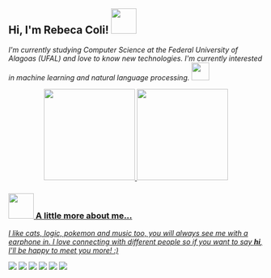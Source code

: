 
<h2> Hi, I'm Rebeca Coli! <img src="https://media.giphy.com/media/mGcNjsfWAjY5AEZNw6/giphy.gif" width="50"></h2>

<p><em>I'm currently studying Computer Science at the Federal University of Alagoas (UFAL) and love to know new technologies. I'm currently interested in machine learning and natural language processing. <img src="https://media.giphy.com/media/WUlplcMpOCEmTGBtBW/giphy.gif" width="35"> 
</em></p>



<div align="center">
  <a href="https://github.com/becacoli">
  <img height="180em" src="https://github-readme-stats.vercel.app/api?username=becacoli&show_icons=true&theme=dracula&include_all_commits=true&count_private=true"/>
  <img height="180em" src="https://github-readme-stats.vercel.app/api/top-langs/?username=becacoli&layout=compact&langs_count=7&theme=dracula"/>
</div>

### <img src="https://media.giphy.com/media/VgCDAzcKvsR6OM0uWg/giphy.gif" width="50"> A little more about me...  
<p><em>I like cats, logic, pokemon and music too, you will always see me with a earphone in. 
I love connecting with different people so if you want to say <b>hi</b>, I'll be happy to meet you more! :)</em></p>

<div> 
 <a href="https://steamcommunity.com/id/becacoli/" target="_blank"><img src="https://img.shields.io/badge/Steam-000000?style=for-the-badge&logo=steam&logoColor=white" target="_blank"></a> 
  <a href="https://open.spotify.com/user/227rzkupb6da2a5hpr4jeucrq?si=db75412b2bcf4d75" target="_blank"><img src="https://img.shields.io/badge/Spotify-1ED760?&style=for-the-badge&logo=spotify&logoColor=white" target="_blank"></a> 
  <a href = "mailto:rebeca.correia100@gmail.com"><img src="https://img.shields.io/badge/-Gmail-%23333?style=for-the-badge&logo=gmail&logoColor=white" target="_blank"></a>
  <a href="https://www.linkedin.com/in/rebecacoli/" target="_blank"><img src="https://img.shields.io/badge/-LinkedIn-%230077B5?style=for-the-badge&logo=linkedin&logoColor=white" target="_blank"></a> 
 <a href="https://www.twitter.com/hamsteriosa/" target="_blank"><img src="https://img.shields.io/badge/Twitter-%231DA1F2.svg?style=for-the-badge&logo=Twitter&logoColor=white" target="_blank"></a> 
 <a href="https://www.twitch.com/beqinha/" target="_blank"><img src="https://img.shields.io/badge/Twitch-%239146FF.svg?style=for-the-badge&logo=Twitch&logoColor=white" target="_blank"></a> 
 
</div>
